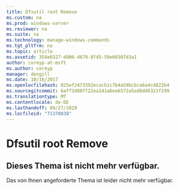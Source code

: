 ```yaml
---
title: Dfsutil root Remove
ms.custom: na
ms.prod: windows-server
ms.reviewer: na
ms.suite: na
ms.technology: manage-windows-commands
ms.tgt_pltfrm: na
ms.topic: article
ms.assetid: 354e0327-d906-4679-8f45-59e60307d3a1
author: coreyp-at-msft
ms.author: coreyp
manager: dongill
ms.date: 10/16/2017
ms.openlocfilehash: 825ef2473392ecacb1c7b4a59bcbca6a4c4822b4
ms.sourcegitcommit: 6aff3d88ff22ea141a6ea6572a5ad8dd6321f199
ms.translationtype: MT
ms.contentlocale: de-DE
ms.lasthandoff: 09/27/2019
ms.locfileid: "71378038"
---
```

# <a name="dfsutil-root-remove"></a>Dfsutil root Remove



## <a name="this-topic-is-no-longer-available"></a>Dieses Thema ist nicht mehr verfügbar.

Das von Ihnen angeforderte Thema ist leider nicht mehr verfügbar.